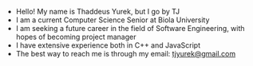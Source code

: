 - Hello! My name is Thaddeus Yurek, but I go by TJ
- I am a current Computer Science Senior at Biola University
- I am seeking a future career in the field of Software Engineering, with hopes of becoming project manager
- I have extensive experience both in C++ and JavaScript
- The best way to reach me is through my email: tjyurek@gmail.com
